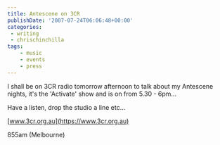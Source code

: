 ```yaml
---
title: Antescene on 3CR
publishDate: '2007-07-24T06:06:48+00:00'
categories:
 - writing
 - chrischinchilla
tags:
    - music
    - events
    - press
---
```


I shall be on 3CR radio tomorrow afternoon to talk about my Antescene nights, it's the 'Activate' show and is on from 5.30 - 6pm...

Have a listen, drop the studio a line etc...

[www.3cr.org.au](https://www.3cr.org.au)

855am (Melbourne)
